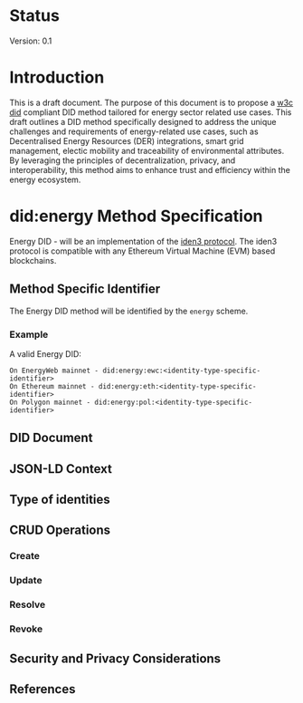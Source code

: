 # Status
Version: 0.1
# Introduction
This is a draft document. The purpose of this document is to propose a [w3c did](https://w3c-ccg.github.io/did-spec/) compliant DID method tailored for energy sector related use cases. This draft outlines a DID method specifically designed to address the unique challenges and requirements of energy-related use cases, such as Decentralised Energy Resources (DER) integrations, smart grid management, electic mobility and traceability of environmental attributes. By leveraging the principles of decentralization, privacy, and interoperability, this method aims to enhance trust and efficiency within the energy ecosystem.

# did:energy Method Specification
Energy DID - will be an implementation of the [iden3 protocol](https://docs.iden3.io/protocol/spec/). The iden3 protocol is compatible with any Ethereum Virtual Machine (EVM) based blockchains.

## Method Specific Identifier
The Energy DID method will be identified by the `energy` scheme.

### Example

A valid Energy DID:
```
On EnergyWeb mainnet - did:energy:ewc:<identity-type-specific-identifier>
On Ethereum mainnet - did:energy:eth:<identity-type-specific-identifier>
On Polygon mainnet - did:energy:pol:<identity-type-specific-identifier>
```

## DID Document

## JSON-LD Context
## Type of identities
## CRUD Operations

### Create
### Update
### Resolve 
### Revoke


## Security and Privacy Considerations
## References 